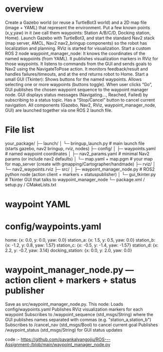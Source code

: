 # overview
Create a Gazebo world (or reuse a TurtleBot3 world) and a 2D map file (image + YAML) that represent the environment. Put a few known points (x,y,yaw) in it (we call them waypoints: Station A/B/C/D, Docking station, Home).
Launch Gazebo with TurtleBot3, and start the standard Nav2 stack (map server, AMCL, Nav2 nav2_bringup components) so the robot has localization and planning. RViz is started for visualization.
Start a custom ROS 2 node waypoint_manager_node:
It knows the coordinates of the named waypoints (from YAML).
It publishes visualization markers in RViz for those waypoints.
It listens to commands from the GUI and sends goals to Nav2 using the NavigateToPose action.
It monitors feedback/result and handles failures/timeouts, and at the end returns robot to Home.
Start a small GUI (Tkinter):
Shows buttons for the named waypoints.
Allows selecting one or more waypoints (buttons toggle).
When user clicks “Go”, GUI publishes the chosen waypoint sequence to the waypoint manager node.
GUI displays status messages (Navigating…, Reached, Failed) by subscribing to a status topic.
Has a “Stop/Cancel” button to cancel current navigation.
All components (Gazebo, Nav2, RViz, waypoint_manager_node, GUI) are launched together via one ROS 2 launch file.

# File list
your_package/
├─ launch/
│  └─ bringup_launch.py                # main launch file (starts gazebo, nav2 bringup, rviz, nodes)
├─ config/
│  ├─ waypoints.yaml                   # named waypoint coordinates
│  ├─ nav2_params.yaml                 # minimal Nav2 params (or include nav2 defaults)
│  └─ map.yaml + map.pgm               # your map for map_server (create with gmapping/Cartographer/handmade)
├─ rviz/
│  └─ nav2_waypoints.rviz
├─ src/
│  ├─ waypoint_manager_node.py         # ROS2 python node (action client + markers + statuspublisher)
│  └─ gui_tkinter.py                   # Tkinter GUI that talks to waypoint_manager_node
└─ package.xml / setup.py / CMakeLists.txt

# waypoint YAML
# config/waypoints.yaml
home:   {x: 0.0,  y: 0.0,  yaw: 0.0}
station_a: {x: 1.5,  y: 0.5,  yaw: 0.0}
station_b: {x: -1.2, y: 0.8,  yaw: 1.57}
station_c: {x: -0.5, y: -1.4, yaw: -1.57}
station_d: {x: 2.2,  y: -0.7, yaw: 3.14}
docking_station: {x: 0.0, y: 2.0, yaw: 0.0}

# waypoint_manager_node.py — action client + markers + status publisher
Save as src/waypoint_manager_node.py. This node:
Loads config/waypoints.yaml
Publishes RViz visualization markers for each waypoint
Subscribes to /waypoint_sequence (std_msgs/String) where the GUI publishes names separated with commas (e.g. "station_a,station_b")
Subscribes to /cancel_nav (std_msgs/Bool) to cancel current goal
Publishes /waypoint_status (std_msgs/String) for GUI status updates

code :- https://github.com/pavankalyangojju/ROS---Assignment-/blob/main/waypoint_manager_node.py

